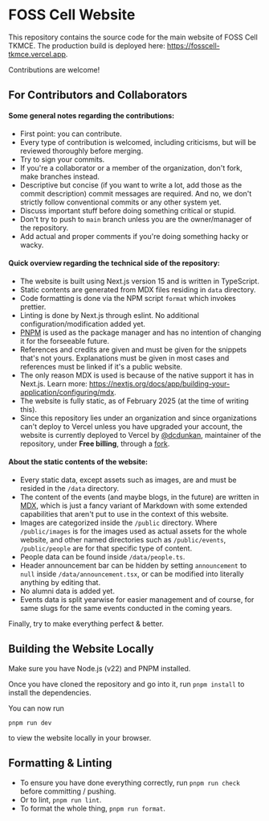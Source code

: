 # FOSS Cell Website

This repository contains the source code for the main website of FOSS Cell TKMCE.
The production build is deployed here: <https://fosscell-tkmce.vercel.app>.

Contributions are welcome!

## For Contributors and Collaborators

#### Some general notes regarding the contributions:

- First point: you can contribute.
- Every type of contribution is welcomed, including criticisms, but will be reviewed thoroughly before merging.
- Try to sign your commits.
- If you're a collaborator or a member of the organization, don't fork, make branches instead.
- Descriptive but concise (if you want to write a lot, add those as the commit description) commit messages are required. And no, we don't strictly follow conventional commits or any other system yet.
- Discuss important stuff before doing something critical or stupid.
- Don't try to push to `main` branch unless you are the owner/manager of the repository.
- Add actual and proper comments if you're doing something hacky or wacky.

#### Quick overview regarding the technical side of the repository:

- The website is built using Next.js version 15 and is written in TypeScript.
- Static contents are generated from MDX files residing in `data` directory.
- Code formatting is done via the NPM script `format` which invokes prettier.
- Linting is done by Next.js through eslint. No additional configuration/modification added yet.
- [PNPM](https://pnpm.io) is used as the package manager and has no intention of changing it for the forseeable future.
- References and credits are given and must be given for the snippets that's not yours. Explanations must be given in most cases and references must be linked if it's a public website.
- The only reason MDX is used is because of the native support it has in Next.js. Learn more: <https://nextjs.org/docs/app/building-your-application/configuring/mdx>.
- The website is fully static, as of February 2025 (at the time of writing this).
- Since this repository lies under an organization and since organizations can't deploy to Vercel unless you have upgraded your account, the website is currently deployed to Vercel by [@dcdunkan](https://github.com/dcdunkan), maintainer of the repository, under **Free billing**, through a [fork](https://github.com/dcdunkan/tkmfoss-website).

#### About the static contents of the website:

- Every static data, except assets such as images, are and must be resided in the `/data` directory.
- The content of the events (and maybe blogs, in the future) are written in [MDX](https://mdxjs.com), which is just a fancy variant of Markdown with some extended capabilities that aren't put to use in the context of this website.
- Images are categorized inside the `/public` directory. Where `/public/images` is for the images used as actual assets for the whole website, and other named directories such as `/public/events`, `/public/people` are for that specific type of content.
- People data can be found inside `/data/people.ts`.
- Header announcement bar can be hidden by setting `announcement` to `null` inside `/data/announcement.tsx`, or can be modified into literally anything by editing that.
- No alumni data is added yet.
- Events data is split yearwise for easier management and of course, for same slugs for the same events conducted in the coming years.

Finally, try to make everything perfect & better.

## Building the Website Locally

Make sure you have Node.js (v22) and PNPM installed.

Once you have cloned the repository and go into it, run `pnpm install` to install the dependencies.

You can now run

```
pnpm run dev
```

to view the website locally in your browser.

## Formatting & Linting

- To ensure you have done everything correctly, run `pnpm run check` before committing / pushing.
- Or to lint, `pnpm run lint`.
- To format the whole thing, `pnpm run format`.
